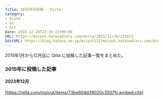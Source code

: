 ```yaml
---
Title: 2015年の投稿 - Qiita
Category:
- Qiita
- Go
- Git
Date: 2015-12-28T23:34:23+09:00
URL: https://mziyut.hatenadiary.com/entry/2015/12/28/233423
EditURL: https://blog.hatena.ne.jp/mziyut112/mziyut.hatenadiary.com/atom/entry/6801883189083500290
---
```


2015年1月から12月迄に Qiita に投稿した記事一覧をまとめた。

### 2015年に投稿した記事

#### 2023年12月

[https://qiita.com/mziyut/items/73be60dd39020c3507fc:embed:cite]

